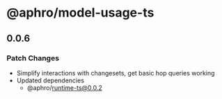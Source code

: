 # @aphro/model-usage-ts

## 0.0.6

### Patch Changes

- Simplify interactions with changesets, get basic hop queries working
- Updated dependencies
  - @aphro/runtime-ts@0.0.2
